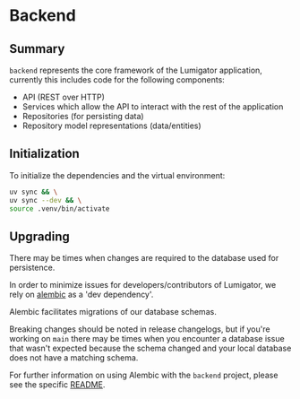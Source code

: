 # Backend

## Summary

`backend` represents  the core framework of the Lumigator application,
currently this includes code for the following components:

* API (REST over HTTP)
* Services which allow the API to interact with the rest of the application
* Repositories (for persisting data)
* Repository model representations (data/entities)

## Initialization

To initialize the dependencies and the virtual environment:

```bash
uv sync && \
uv sync --dev && \
source .venv/bin/activate
```

## Upgrading

There may be times when changes are required to the database used for persistence.

In order to minimize issues for developers/contributors of Lumigator,
we rely on [alembic](https://alembic.sqlalchemy.org/en/latest/) as a 'dev dependency'.

Alembic facilitates migrations of our database schemas.

Breaking changes should be noted in release changelogs, but if you're working on `main` there may be times when you
encounter a database issue that wasn't expected because the schema changed and your local database does not have a
matching schema.

For further information on using Alembic with the `backend` project,
please see the specific [README](.alembic/README.md).
